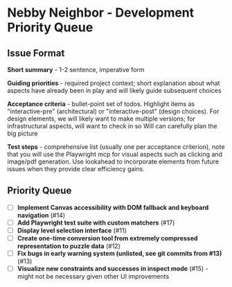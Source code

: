 # Nebby Neighbor - Development Priority Queue

## Issue Format

**Short summary** - 1-2 sentence, imperative form

**Guiding priorities** - required project context; short explanation about what aspects have already been in play and will likely guide subsequent choices

**Acceptance criteria** - bullet-point set of todos. Highlight items as "interactive-pre" (architectural) or "interactive-post" (design choices). For design elements, we will likely want to make multiple versions; for infrastructural aspects, will want to check in so Will can carefully plan the big picture

**Test steps** - comprehensive list (usually one per acceptance criterion), note that you will use the Playwright mcp for visual aspects such as clicking and image/pdf generation. Use lookahead to incorporate elements from future issues when they provide clear efficiency gains.

## Priority Queue

- [ ] **Implement Canvas accessibility with DOM fallback and keyboard navigation** (#14)
- [ ] **Add Playwright test suite with custom matchers** (#17)
- [ ] **Display level selection interface** (#11)
- [ ] **Create one-time conversion tool from extremely compressed representation to puzzle data** (#12)
- [ ] **Fix bugs in early warning system (unlisted, see git commits from #13)** (#13)
- [ ] **Visualize new constraints and successes in inspect mode** (#15) - might not be necessary given other UI improvements